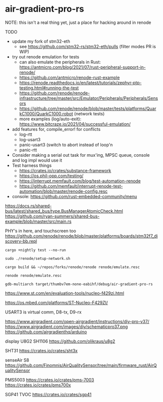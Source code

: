 # air-gradient-pro-rs

NOTE: this isn't a real thing yet, just a place for hacking around in renode


TODO
* update my fork of stm32-eth
  - see https://github.com/stm32-rs/stm32-eth/pulls (filter modes PR is WIP)
* try out renode emulation for tests
  - can also emulate the peripherals in Rust: https://antmicro.com/blog/2021/07/rust-peripheral-support-in-renode/
  - https://github.com/antmicro/renode-rust-example
  - https://renode.readthedocs.io/en/latest/tutorials/zephyr-ptp-testing.html#running-the-test
  - https://github.com/renode/renode-infrastructure/tree/master/src/Emulator/Peripherals/Peripherals/Sensors
  - https://github.com/renode/renode/blob/master/tests/platforms/QuarkC1000/QuarkC1000.robot (network tests)
  - more examples (log/auto-exit): https://www.bitcraze.io/2021/04/successful-emulation/
* add features for, compile_error! for conflicts
  - log-rtt
  - log-usart3
  - panic-usart3 (switch to abort instead of loop'n
  - panic-rtt
* Consider making a serial out task for mux'ing, MPSC queue, console and log impl would use it
* Test harness things
  - https://crates.io/crates/substance-framework
  - https://os.phil-opp.com/testing/
  - https://interrupt.memfault.com/blog/test-automation-renode
  - https://github.com/memfault/interrupt-renode-test-automation/blob/master/renode-config.resc
* console: https://github.com/rust-embedded-community/menu


https://docs.rs/shared-bus/latest/shared_bus/type.BusManagerAtomicCheck.html
https://github.com/ryan-summers/shared-bus-example/blob/master/src/main.rs


PHY's in here, and touchscreen too
https://github.com/renode/renode/blob/master/platforms/boards/stm32f7_discovery-bb.repl

```
cargo +nightly test --no-run
```

```
sudo ./renode/setup-network.sh

cargo build && ~/repos/forks/renode/renode renode/emulate.resc 

```


```
renode renode/emulate.resc

gdb-multiarch target/thumbv7em-none-eabihf/debug/air-gradient-pro-rs
```


https://www.st.com/en/evaluation-tools/nucleo-f429zi.html

https://os.mbed.com/platforms/ST-Nucleo-F429ZI/

USART3 is virtual comm, D8-tx, D9-rx


https://www.airgradient.com/open-airgradient/instructions/diy-pro-v37/
https://www.airgradient.com/images/diy/schematicpro37.png
https://github.com/airgradienthq/arduino

display U8G2 SH1106
https://github.com/olikraus/u8g2

SHT31
https://crates.io/crates/sht3x

senseAir S8
https://github.com/Finomnis/AirQualitySensor/tree/main/firmware_rust/AirQualitySensor

PMS5003
https://crates.io/crates/pms-7003
https://crates.io/crates/pms700x

SGP41 TVOC
https://crates.io/crates/sgp41

